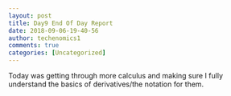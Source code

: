 ```yaml
---
layout: post
title: Day9 End Of Day Report 
date: 2018-09-06-19-40-56
author: techenomics1
comments: true
categories: [Uncategorized]
---
```

Today was getting through more calculus and making sure I fully understand the basics of derivatives/the notation for them.  